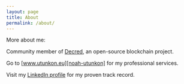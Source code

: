 ```yaml
---
layout: page
title: About
permalink: /about/
---
```


More about me: 

Community member of [Decred][decred-code], an open-source blockchain project. 

Go to [www.utunkon.eu][noah-utunkon] for my professional services.

Visit my [LinkedIn profile][noah-prof] for my proven track record.


[decred-code]: https://github.com//decred
[noah-utunkon]: http://www.utunkon.eu/
[noah-prof]: https://www.linkedin.com/in/noahpierau
